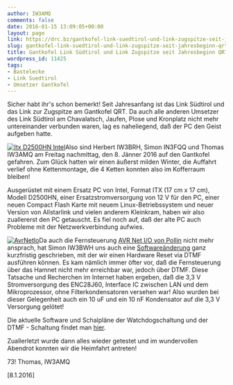 ```yaml
---
author: IW3AMQ
comments: false
date: 2016-01-15 13:09:05+00:00
layout: page
link: https://drc.bz/gantkofel-link-suedtirol-und-link-zugspitze-seit-jahresbeginn-qrt/
slug: gantkofel-link-suedtirol-und-link-zugspitze-seit-jahresbeginn-qrt
title: Gantkofel Link Südtirol und Link Zugspitze seit Jahresbeginn QRT
wordpress_id: 11425
tags:
- Bastelecke
- Link Suedtirol
- Umsetzer Gantkofel
---
```


Sicher habt ihr's schon bemerkt! Seit Jahresanfang ist das Link Südtirol und das Link zur Zugspitze am Gantkofel QRT. Da auch alle anderen Umsetzer des Link Südtirol am Chavalatsch, Jaufen, Plose und Kronplatz nicht mehr untereinander verbunden waren, lag es naheliegend, daß der PC den Geist aufgeben hatte.

[![Itx D2500HN Intel](https://drc.bz/wp-content/uploads/2016/01/Itx-D2500HN-Intel-300x157.jpg)](https://drc.bz/wp-content/uploads/2016/01/Itx-D2500HN-Intel.jpg)Also sind Herbert IW3BRH, Simon IN3FQQ und Thomas IW3AMQ am Freitag nachmittag, den 8. Jänner 2016 auf den Gantkofel gefahren. Zum Glück hatten wir einen äußerst milden Winter, die Auffahrt verlief ohne Kettenmontage, die 4 Ketten konnten also im Kofferraum bleiben!

Ausgerüstet mit einem Ersatz PC von Intel, Format ITX (17 cm x 17 cm), Modell D2500HN, einer Ersatzstromversorgung von 12 V für den PC, einer neuen Compact Flash Karte mit neuem Linux-Betriebssystem und neuer Version von Allstarlink und vielen anderem Kleinkram, haben wir also zuallererst den PC getauscht. Es fiel noch auf, daß der alte PC auch Probleme mit der Netzwerkverbindung aufwies.

[![AvrNetIo](https://drc.bz/wp-content/uploads/2016/01/AvrNetIo.jpg)](https://drc.bz/wp-content/uploads/2016/01/AvrNetIo.jpg)Da auch die Fernsteuerung [AVR Net I/O von Pollin](http://www.pollin.de/shop/dt/MTQ5OTgxOTk-/Bausaetze_Module/Bausaetze/Bausatz_AVR_NET_IO.html) nicht mehr ansprach, hat Simon IW3BWH uns auch eine [Softwareänderung](https://drc.bz/interessante-links/bastelecke-umbau-und-eigenbau/analog-digitaltechnik/dtmf-und-lanhamnet-fernsteuerung/) ganz kurzfristig geschrieben, mit der wir einen Hardware Reset via DTMF ausführen können. Es kam nämlich immer öfter vor, daß die Fernsteuerung über das Hamnet nicht mehr erreichbar war, jedoch über DTMF. Diese Tatsache und Recherchen im Internet haben ergeben, daß die 3,3 V Stromversorgung des ENC28J60, Interface IC zwischen LAN und dem Mikroprozessor, ohne Filterkondensatoren versehen war! Also wurden bei dieser Gelegenheit auch ein 10 uF und ein 10 nF Kondensator auf die 3,3 V Versorgung gelötet!

Die aktuelle Software und Schalpläne der Watchdogschaltung und der DTMF - Schaltung findet man [hier](https://drc.bz/interessante-links/bastelecke-umbau-und-eigenbau/analog-digitaltechnik/dtmf-und-lanhamnet-fernsteuerung/).

Zuallerletzt wurde dann alles wieder getestet und im wundervollen Abendrot konnten wir die Heimfahrt antreten!

73! Thomas, IW3AMQ

[8.1.2016]
